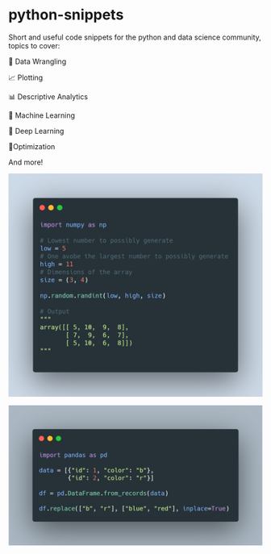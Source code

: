 # python-snippets
Short and useful code snippets for the python and data science community, topics to cover:

:hammer: Data Wrangling

:chart_with_upwards_trend: Plotting

:bar_chart: Descriptive Analytics

:slot_machine: Machine Learning

:brain: Deep Learning

:pushpin:Optimization

And more!

![Numpy_randint](./numpy/randint.png?style=centerme)

![Pandas_replace](./pandas/replace.png?style=centerme)
